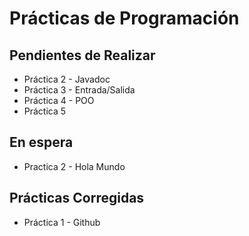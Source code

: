 # Prácticas de Programación
## Pendientes de Realizar
+ Práctica 2 - Javadoc
+ Práctica 3 - Entrada/Salida
+ Práctica 4 - POO
+ Práctica 5
## En espera
+ Practica 2 - Hola Mundo
## Prácticas Corregidas
+ Práctica 1 - Github
